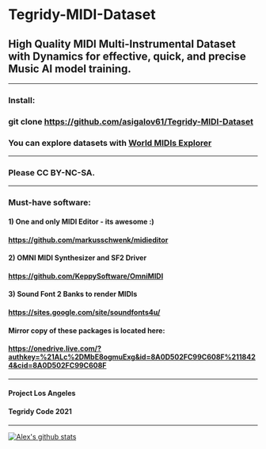 # Tegridy-MIDI-Dataset

## High Quality MIDI Multi-Instrumental Dataset with Dynamics for effective, quick, and precise Music AI model training.

***

### Install:

### git clone https://github.com/asigalov61/Tegridy-MIDI-Dataset

### You can explore datasets with [World MIDIs Explorer](https://github.com/asigalov61/tegridy-tools/blob/main/tegridy-tools/notebooks/WORLD_MIDIs_Explorer.ipynb)

***

### Please CC BY-NC-SA.

***

### Must-have software:

#### 1) One and only MIDI Editor - its awesome :)
#### https://github.com/markusschwenk/midieditor

#### 2) OMNI MIDI Synthesizer and SF2 Driver
#### https://github.com/KeppySoftware/OmniMIDI

#### 3) Sound Font 2 Banks to render MIDIs
#### https://sites.google.com/site/soundfonts4u/

#### Mirror copy of these packages is located here:
#### https://onedrive.live.com/?authkey=%21ALc%2DMbE8ogmuExg&id=8A0D502FC99C608F%2118424&cid=8A0D502FC99C608F

***

#### Project Los Angeles
#### Tegridy Code 2021

***

[![Alex's github stats](https://github-readme-stats.vercel.app/api?username=asigalov61&count_private=true&show_icons=true&theme=radical)](https://github.com/anuraghazra/github-readme-stats)
